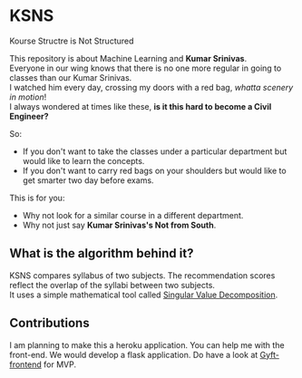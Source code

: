 # KSNS
Kourse Structre is Not Structured

This repository is about Machine Learning and **Kumar Srinivas**.<br/>
Everyone in our wing knows that there is no one more regular in going to classes than our Kumar Srinivas.<br/>
I watched him every day, crossing my doors with a red bag, *whatta scenery in motion*!<br/>
I always wondered at times like these, **is it this hard to become a Civil Engineer?**<br/>

So:<br/>
- If you don't want to take the classes under a particular department but would like to learn the concepts.
- If you don't want to carry red bags on your shoulders but would like to get smarter two day before exams.

This is for you:<br/>
- Why not look for a similar course in a different department.<br/>
- Why not just say **Kumar Srinivas's Not from South**.

## What is the algorithm behind it?

KSNS compares syllabus of two subjects. The recommendation scores reflect the overlap of the syllabi between two subjects.<br/>
It uses a simple mathematical tool called [Singular Value Decomposition](https://en.wikipedia.org/wiki/Singular-value_decomposition).

## Contributions

I am planning to make this a heroku application. You can help me with the front-end. We would develop a flask application. Do have a look at [Gyft-frontend](https://github.com/nishnik/gyft-serve) for MVP. 
